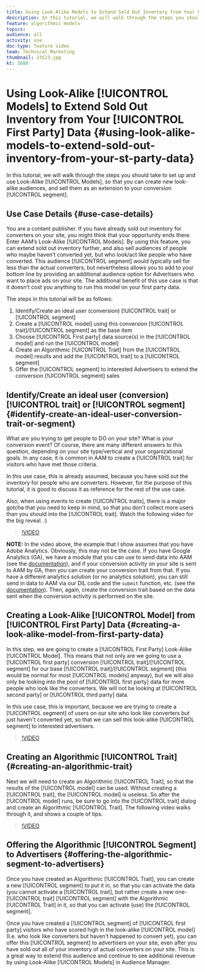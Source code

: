 ```yaml
---
title: Using Look-Alike Models to Extend Sold Out Inventory from Your First Party Data
description: In this tutorial, we will walk through the steps you should take to set up and use Look-Alike Models, so that you can create new look-alike audiences, and sell them as an extension to your conversion segment.
feature: algorithmic models
topics: 
audience: all
activity: use
doc-type: feature video
team: Technical Marketing
thumbnail: 23523.jpg
kt: 1688
---
```


# Using Look-Alike [!UICONTROL Models] to Extend Sold Out Inventory from Your [!UICONTROL First Party] Data {#using-look-alike-models-to-extend-sold-out-inventory-from-your-st-party-data}

In this tutorial, we will walk through the steps you should take to set up and use Look-Alike [!UICONTROL Models], so that you can create new look-alike audiences, and sell them as an extension to your conversion [!UICONTROL segment].

## Use Case Details {#use-case-details}

You are a content publisher. If you have already sold out inventory for converters on your site, you might think that your opportunity ends there. Enter AAM’s Look-Alike [!UICONTROL Models]. By using this feature, you can extend sold out inventory further, and also sell audiences of people who maybe haven’t converted yet, but who look/act like people who have converted. This audience [!UICONTROL segment] would typically sell for less than the actual converters, but nevertheless allows you to add to your bottom line by providing an additional audience option for Advertisers who want to place ads on your site. The additional benefit of this use case is that it doesn’t cost you anything to run this model on your first party data.

The steps in this tutorial will be as follows:

1. Identify/Create an ideal user (conversion) [!UICONTROL trait] or [!UICONTROL segment]
1. Create a [!UICONTROL model] using this conversion [!UICONTROL trait]/[!UICONTROL segment] as the base item
1. Choose [!UICONTROL First party] data source(s) in the [!UICONTROL model] and run the [!UICONTROL model]
1. Create an Algorithmic [!UICONTROL Trait] from the [!UICONTROL model] results and add the [!UICONTROL trait] to a [!UICONTROL segment]
1. Offer the [!UICONTROL segment] to interested Advertisers to extend the conversion [!UICONTROL segment] sales

## Identify/Create an ideal user (conversion) [!UICONTROL trait] or [!UICONTROL segment] {#identify-create-an-ideal-user-conversion-trait-or-segment}

What are you trying to get people to DO on your site? What is your conversion event? Of course, there are many different answers to this question, depending on your site type/vertical and your organizational goals. In any case, it is common in AAM to create a [!UICONTROL trait] for visitors who have met those criteria.

In this use case, this is already assumed, because you have sold out the inventory for people who are converters. However, for the purpose of this tutorial, it is good to discuss it as reference for the rest of the use case.

Also, when using events to create [!UICONTROL traits], there is a major gotcha that you need to keep in mind, so that you don't collect more users than you should into the [!UICONTROL trait]. Watch the following video for the big reveal. :)

>[!VIDEO](https://video.tv.adobe.com/v/23431/?quality=12)

**NOTE:** In the video above, the example that I show assumes that you have Adobe Analytics. Obviously, this may not be the case. If you have Google Analytics (GA), we have a module that you can use to send data into AAM (see the [documentation](https://marketing.adobe.com/resources/help/en_US/aam/dil-google-universal-analytics.html)), and if your conversion activity on your site is sent to AAM by GA, then you can create your conversion trait from that. If you have a different analytics solution (or no analytics solution), you can still send in data to AAM via our DIL code and the `submit` function, etc. (see the [documentation](https://marketing.adobe.com/resources/help/en_US/aam/c_dil.html)). Then, again, create the conversion trait based on the data sent when the conversion activity is performed on the site.

## Creating a Look-Alike [!UICONTROL Model] from [!UICONTROL First Party] Data {#creating-a-look-alike-model-from-first-party-data}

In this step, we are going to create a [!UICONTROL First Party] Look-Alike [!UICONTROL Model]. This means that not only are we going to use a [!UICONTROL first party] conversion [!UICONTROL trait]/[!UICONTROL segment] for our base [!UICONTROL trait]/[!UICONTROL segment] (this would be normal for most [!UICONTROL models] anyway), but we will also only be looking into the pool of [!UICONTROL first party] data for more people who look like the converters. We will not be looking at [!UICONTROL second party] or [!UICONTROL third party] data.

In this use case, this is important, because we are trying to create a [!UICONTROL segment] of users on our site who look like converters but just haven't converted yet, so that we can sell this look-alike [!UICONTROL segment] to interested advertisers.

>[!VIDEO](https://video.tv.adobe.com/v/23504/?quality-12)

## Creating an Algorithmic [!UICONTROL Trait] {#creating-an-algorithmic-trait}

Next we will need to create an Algorithmic [!UICONTROL Trait], so that the results of the [!UICONTROL model] can be used. Without creating a [!UICONTROL trait], the [!UICONTROL model] is useless. So after the [!UICONTROL model] runs, be sure to go into the [!UICONTROL trait] dialog and create an Algorithmic [!UICONTROL Trait]. The following video walks through it, and shows a couple of tips.

>[!VIDEO](https://video.tv.adobe.com/v/23523/?quality=12)

## Offering the Algorithmic [!UICONTROL Segment] to Advertisers {#offering-the-algorithmic-segment-to-advertisers}

Once you have created an Algorithmic [!UICONTROL Trait], you can create a new [!UICONTROL segment] to put it in, so that you can activate the data (you cannot activate a [!UICONTROL trait], but rather create a new one-[!UICONTROL trait] [!UICONTROL segment] with the Algorithmic [!UICONTROL Trait] in it, so that you can activate (use) the [!UICONTROL segment].

Once you have created a [!UICONTROL segment] of [!UICONTROL first party] visitors who have scored high in the look-alike [!UICONTROL model] (I.e. who look like converters but haven’t happened to convert yet), you can offer this [!UICONTROL segment] to advertisers on your site, even after you have sold out all of your inventory of actual converters on your site. This is a great way to extend this audience and continue to see additional revenue by using Look-Alike [!UICONTROL Models] in Audience Manager.

